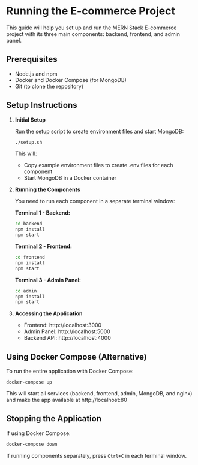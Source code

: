 # Running the E-commerce Project

This guide will help you set up and run the MERN Stack E-commerce project with its three main components: backend, frontend, and admin panel.

## Prerequisites

- Node.js and npm
- Docker and Docker Compose (for MongoDB)
- Git (to clone the repository)

## Setup Instructions

1. **Initial Setup**

   Run the setup script to create environment files and start MongoDB:

   ```bash
   ./setup.sh
   ```

   This will:
   - Copy example environment files to create .env files for each component
   - Start MongoDB in a Docker container

2. **Running the Components**

   You need to run each component in a separate terminal window:

   **Terminal 1 - Backend:**
   ```bash
   cd backend
   npm install
   npm start
   ```

   **Terminal 2 - Frontend:**
   ```bash
   cd frontend
   npm install
   npm start
   ```

   **Terminal 3 - Admin Panel:**
   ```bash
   cd admin
   npm install
   npm start
   ```

3. **Accessing the Application**

   - Frontend: http://localhost:3000
   - Admin Panel: http://localhost:5000
   - Backend API: http://localhost:4000

## Using Docker Compose (Alternative)

To run the entire application with Docker Compose:

```bash
docker-compose up
```

This will start all services (backend, frontend, admin, MongoDB, and nginx) and make the app available at http://localhost:80

## Stopping the Application

If using Docker Compose:
```bash
docker-compose down
```

If running components separately, press `Ctrl+C` in each terminal window.
